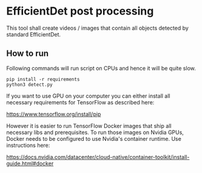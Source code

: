 # EfficientDet post processing

This tool shall create videos / images that contain all objects detected by standard EfficientDet.

## How to run
Following commands will run script on CPUs and hence it will be quite slow.

    pip install -r requirements
    python3 detect.py

If you want to use GPU on your computer you can either install all necessary requirements for TensorFlow as described here:

https://www.tensorflow.org/install/pip

However it is easier to run TensorFlow Docker images that ship all necessary libs and prerequisites. To run those images on Nvidia GPUs, Docker needs to be configured to use Nvidia's container runtime. Use instructions here:
    
https://docs.nvidia.com/datacenter/cloud-native/container-toolkit/install-guide.html#docker 